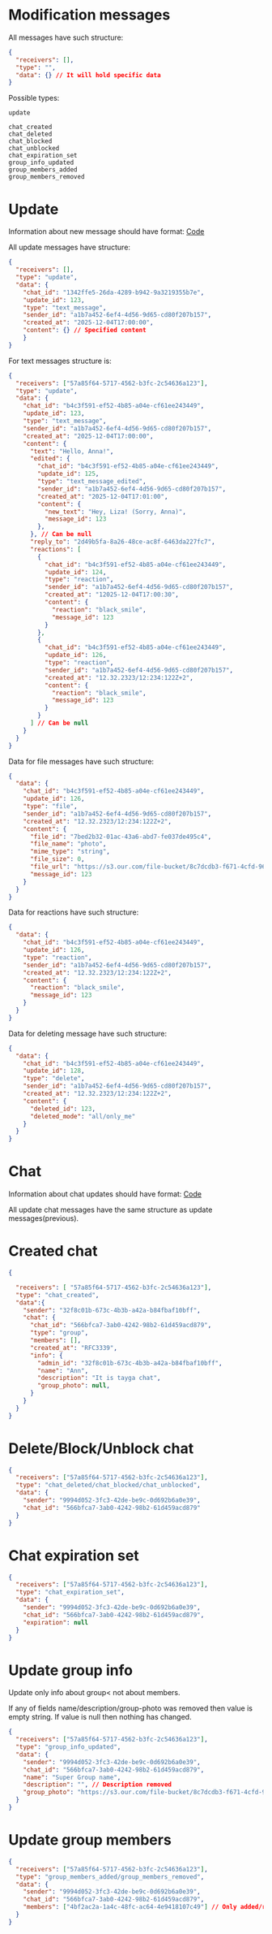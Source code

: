 # Modification messages

All messages have such structure:

```json
{
  "receivers": [],
  "type": "",
  "data": {} // It will hold specific data
}
```

Possible types:

```
update

chat_created
chat_deleted
chat_blocked
chat_unblocked
chat_expiration_set
group_info_updated
group_members_added
group_members_removed

```

# Update

Information about new message should have format:
[Code](https://github.com/chakchat/chakchat-backend/tree/main/messaging-service/internal/rest/response/generic_update.go)

All update messages have structure:

```json
{
  "receivers": [],
  "type": "update",
  "data": {
    "chat_id": "1342ffe5-26da-4289-b942-9a3219355b7e",
    "update_id": 123,
    "type": "text_message",
    "sender_id": "a1b7a452-6ef4-4d56-9d65-cd80f207b157",
    "created_at": "2025-12-04T17:00:00",
    "content": {} // Specified content
    }
}
```

For text messages structure is:

```json
{
  "receivers": ["57a85f64-5717-4562-b3fc-2c54636a123"],
  "type": "update",
  "data": {
    "chat_id": "b4c3f591-ef52-4b85-a04e-cf61ee243449",
    "update_id": 123,
    "type": "text_message",
    "sender_id": "a1b7a452-6ef4-4d56-9d65-cd80f207b157",
    "created_at": "2025-12-04T17:00:00",
    "content": {
      "text": "Hello, Anna!",
      "edited": {
        "chat_id": "b4c3f591-ef52-4b85-a04e-cf61ee243449",
        "update_id": 125,
        "type": "text_message_edited",
        "sender_id": "a1b7a452-6ef4-4d56-9d65-cd80f207b157",
        "created_at": "2025-12-04T17:01:00",
        "content": {
          "new_text": "Hey, Liza! (Sorry, Anna)",
          "message_id": 123
        },      
      }, // Can be null
      "reply_to": "2d49b5fa-8a26-48ce-ac8f-6463da227fc7",
      "reactions": [
        {
          "chat_id": "b4c3f591-ef52-4b85-a04e-cf61ee243449",
          "update_id": 124,
          "type": "reaction",
          "sender_id": "a1b7a452-6ef4-4d56-9d65-cd80f207b157",
          "created_at": "12025-12-04T17:00:30",
          "content": {
            "reaction": "black_smile",
            "message_id": 123
          }
        },
        {
          "chat_id": "b4c3f591-ef52-4b85-a04e-cf61ee243449",
          "update_id": 126,
          "type": "reaction",
          "sender_id": "a1b7a452-6ef4-4d56-9d65-cd80f207b157",
          "created_at": "12.32.2323/12:234:122Z+2",
          "content": {
            "reaction": "black_smile",
            "message_id": 123
          }
        }
      ] // Can be null
    }
  }
}
```

Data for file messages have such structure:

```json
{
  "data": {
    "chat_id": "b4c3f591-ef52-4b85-a04e-cf61ee243449",
    "update_id": 126,
    "type": "file",
    "sender_id": "a1b7a452-6ef4-4d56-9d65-cd80f207b157",
    "created_at": "12.32.2323/12:234:122Z+2",
    "content": {
      "file_id": "7bed2b32-01ac-43a6-abd7-fe037de495c4",
      "file_name": "photo",
      "mime_type": "string",
      "file_size": 0,
      "file_url": "https://s3.our.com/file-bucket/8c7dcdb3-f671-4cfd-96b5-10d350da13ee",
      "message_id": 123
    }
  }
}
```

Data for reactions have such structure:
```json
{
  "data": {
    "chat_id": "b4c3f591-ef52-4b85-a04e-cf61ee243449",
    "update_id": 126,
    "type": "reaction",
    "sender_id": "a1b7a452-6ef4-4d56-9d65-cd80f207b157",
    "created_at": "12.32.2323/12:234:122Z+2",
    "content": {
      "reaction": "black_smile",
      "message_id": 123
    }
  }
}
```

Data for deleting message have such structure:
```json
{
  "data": {
    "chat_id": "b4c3f591-ef52-4b85-a04e-cf61ee243449",
    "update_id": 128,
    "type": "delete",
    "sender_id": "a1b7a452-6ef4-4d56-9d65-cd80f207b157",
    "created_at": "12.32.2323/12:234:122Z+2",
    "content": {
      "deleted_id": 123,
      "deleted_mode": "all/only_me"
    }
  }
}
```

# Chat

Information about chat updates should have format:
[Code](https://github.com/chakchat/chakchat-backend/tree/main/messaging-service/internal/rest/response/generic_chat.go)

All update chat messages have the same structure as update messages(previous).

# Created chat

```json
{

  "receivers": [ "57a85f64-5717-4562-b3fc-2c54636a123"],
  "type": "chat_created",
  "data":{
    "sender": "32f8c01b-673c-4b3b-a42a-b84fbaf10bff",
    "chat": {
      "chat_id": "566bfca7-3ab0-4242-98b2-61d459acd879",
      "type": "group",
      "members": [],
      "created_at": "RFC3339",
      "info": {
        "admin_id": "32f8c01b-673c-4b3b-a42a-b84fbaf10bff",
        "name": "Ann",
        "description": "It is tayga chat",
        "group_photo": null,
      }
    }
  }
}
```

# Delete/Block/Unblock chat
```json
{
  "receivers": ["57a85f64-5717-4562-b3fc-2c54636a123"],
  "type": "chat_deleted/chat_blocked/chat_unblocked",
  "data": {
    "sender": "9994d052-3fc3-42de-be9c-0d692b6a0e39",
    "chat_id": "566bfca7-3ab0-4242-98b2-61d459acd879"
  }
}
```
# Chat expiration set

```json
{
  "receivers": ["57a85f64-5717-4562-b3fc-2c54636a123"],
  "type": "chat_expiration_set",
  "data": {
    "sender": "9994d052-3fc3-42de-be9c-0d692b6a0e39",
    "chat_id": "566bfca7-3ab0-4242-98b2-61d459acd879",
    "expiration": null
  }
}
```

# Update group info

Update only info about group< not about members.


If any of fields name/description/group-photo was removed then value is empty string. If value is null then nothing has changed.



```json
{
  "receivers": ["57a85f64-5717-4562-b3fc-2c54636a123"],
  "type": "group_info_updated",
  "data": {
    "sender": "9994d052-3fc3-42de-be9c-0d692b6a0e39",
    "chat_id": "566bfca7-3ab0-4242-98b2-61d459acd879",
    "name": "Super Group name",
    "description": "", // Description removed
    "group_photo": "https://s3.our.com/file-bucket/8c7dcdb3-f671-4cfd-96b5-10d350da13ee"
  }
}
```

# Update group members


```json
{
  "receivers": ["57a85f64-5717-4562-b3fc-2c54636a123"],
  "type": "group_members_added/group_members_removed",
  "data": {
    "sender": "9994d052-3fc3-42de-be9c-0d692b6a0e39",
    "chat_id": "566bfca7-3ab0-4242-98b2-61d459acd879",
    "members": ["4bf2ac2a-1a4c-48fc-ac64-4e9418107c49"] // Only added/removed members
  }
}
```